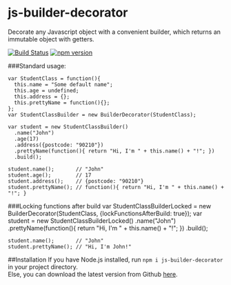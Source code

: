 # js-builder-decorator
Decorate any Javascript object with a convenient builder, which returns an immutable object with getters.

[![Build Status](https://travis-ci.org/Winwardo/js-builder-decorator.svg?branch=master)](https://travis-ci.org/Winwardo/js-builder-decorator)
[![npm version](https://badge.fury.io/js/js-builder-decorator.svg)](http://badge.fury.io/js/js-builder-decorator)

###Standard usage:

    var StudentClass = function(){
      this.name = "Some default name";
      this.age = undefined;
      this.address = {};
      this.prettyName = function(){};
    };
    var StudentClassBuilder = new BuilderDecorator(StudentClass);
  
    var student = new StudentClassBuilder()
      .name("John")
      .age(17)
      .address({postcode: "90210"})
      .prettyName(function(){ return "Hi, I'm " + this.name() + "!"; })
      .build();
      
    student.name();       // "John"
    student.age();        // 17
    student.address();    // {postcode: "90210"}
    student.prettyName(); // function(){ return "Hi, I'm " + this.name() + "!"; }
    
###Locking functions after build
    var StudentClassBuilderLocked = new BuilderDecorator(StudentClass, {lockFunctionsAfterBuild: true});
    var student = new StudentClassBuilderLocked()
      .name("John")
      .prettyName(function(){ return "Hi, I'm " + this.name() + "!"; })
      .build();
      
    student.name();       // "John"
    student.prettyName(); // "Hi, I'm John!"

##Installation
If you have Node.js installed, run `npm i js-builder-decorator` in your project directory.  
Else, you can download the latest version from Github [here](https://raw.githubusercontent.com/Winwardo/js-builder-decorator/master/builder-decorator.min.js).
